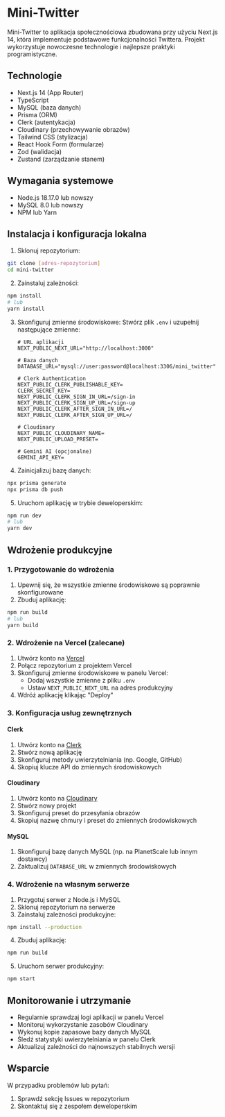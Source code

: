 # Mini-Twitter

Mini-Twitter to aplikacja społecznościowa zbudowana przy użyciu Next.js 14, która implementuje podstawowe funkcjonalności Twittera. Projekt wykorzystuje nowoczesne technologie i najlepsze praktyki programistyczne.

## Technologie

- Next.js 14 (App Router)
- TypeScript
- MySQL (baza danych)
- Prisma (ORM)
- Clerk (autentykacja)
- Cloudinary (przechowywanie obrazów)
- Tailwind CSS (stylizacja)
- React Hook Form (formularze)
- Zod (walidacja)
- Zustand (zarządzanie stanem)

## Wymagania systemowe

- Node.js 18.17.0 lub nowszy
- MySQL 8.0 lub nowszy
- NPM lub Yarn

## Instalacja i konfiguracja lokalna

1. Sklonuj repozytorium:
```bash
git clone [adres-repozytorium]
cd mini-twitter
```

2. Zainstaluj zależności:
```bash
npm install
# lub
yarn install
```

3. Skonfiguruj zmienne środowiskowe:
   Stwórz plik `.env` i uzupełnij następujące zmienne:

   ```env
   # URL aplikacji
   NEXT_PUBLIC_NEXT_URL="http://localhost:3000"

   # Baza danych
   DATABASE_URL="mysql://user:password@localhost:3306/mini_twitter"

   # Clerk Authentication
   NEXT_PUBLIC_CLERK_PUBLISHABLE_KEY=
   CLERK_SECRET_KEY=
   NEXT_PUBLIC_CLERK_SIGN_IN_URL=/sign-in
   NEXT_PUBLIC_CLERK_SIGN_UP_URL=/sign-up
   NEXT_PUBLIC_CLERK_AFTER_SIGN_IN_URL=/
   NEXT_PUBLIC_CLERK_AFTER_SIGN_UP_URL=/

   # Cloudinary
   NEXT_PUBLIC_CLOUDINARY_NAME=
   NEXT_PUBLIC_UPLOAD_PRESET=

   # Gemini AI (opcjonalne)
   GEMINI_API_KEY=
   ```

4. Zainicjalizuj bazę danych:
```bash
npx prisma generate
npx prisma db push
```

5. Uruchom aplikację w trybie deweloperskim:
```bash
npm run dev
# lub
yarn dev
```

## Wdrożenie produkcyjne

### 1. Przygotowanie do wdrożenia

1. Upewnij się, że wszystkie zmienne środowiskowe są poprawnie skonfigurowane
2. Zbuduj aplikację:
```bash
npm run build
# lub
yarn build
```

### 2. Wdrożenie na Vercel (zalecane)

1. Utwórz konto na [Vercel](https://vercel.com)
2. Połącz repozytorium z projektem Vercel
3. Skonfiguruj zmienne środowiskowe w panelu Vercel:
   - Dodaj wszystkie zmienne z pliku `.env`
   - Ustaw `NEXT_PUBLIC_NEXT_URL` na adres produkcyjny
4. Wdróż aplikację klikając "Deploy"

### 3. Konfiguracja usług zewnętrznych

#### Clerk
1. Utwórz konto na [Clerk](https://clerk.dev)
2. Stwórz nową aplikację
3. Skonfiguruj metody uwierzytelniania (np. Google, GitHub)
4. Skopiuj klucze API do zmiennych środowiskowych

#### Cloudinary
1. Utwórz konto na [Cloudinary](https://cloudinary.com)
2. Stwórz nowy projekt
3. Skonfiguruj preset do przesyłania obrazów
4. Skopiuj nazwę chmury i preset do zmiennych środowiskowych

#### MySQL
1. Skonfiguruj bazę danych MySQL (np. na PlanetScale lub innym dostawcy)
2. Zaktualizuj `DATABASE_URL` w zmiennych środowiskowych

### 4. Wdrożenie na własnym serwerze

1. Przygotuj serwer z Node.js i MySQL
2. Sklonuj repozytorium na serwerze
3. Zainstaluj zależności produkcyjne:
```bash
npm install --production
```
4. Zbuduj aplikację:
```bash
npm run build
```
5. Uruchom serwer produkcyjny:
```bash
npm start
```

## Monitorowanie i utrzymanie

- Regularnie sprawdzaj logi aplikacji w panelu Vercel
- Monitoruj wykorzystanie zasobów Cloudinary
- Wykonuj kopie zapasowe bazy danych MySQL
- Śledź statystyki uwierzytelniania w panelu Clerk
- Aktualizuj zależności do najnowszych stabilnych wersji

## Wsparcie

W przypadku problemów lub pytań:
1. Sprawdź sekcję Issues w repozytorium
2. Skontaktuj się z zespołem deweloperskim
